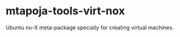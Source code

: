 mtapoja-tools-virt-nox
======================

Ubuntu no-X meta-package specially for creating virtual machines.
